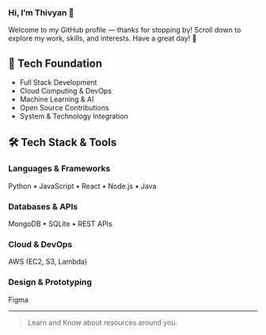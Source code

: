 ### Hi, I’m Thivyan 👋
Welcome to my GitHub profile — thanks for stopping by! Scroll down to explore my work, skills, and interests. Have a great day! 🚀

## 🔧 Tech Foundation
- Full Stack Development
- Cloud Computing & DevOps
- Machine Learning & AI
- Open Source Contributions
- System & Technology Integration

## 🛠️ Tech Stack & Tools
### Languages & Frameworks
Python • JavaScript • React • Node.js • Java

### Databases & APIs
MongoDB • SQLite • REST APIs

### Cloud & DevOps
AWS (EC2, S3, Lambda)

### Design & Prototyping
Figma




---

> Learn and Know about resources around you.
